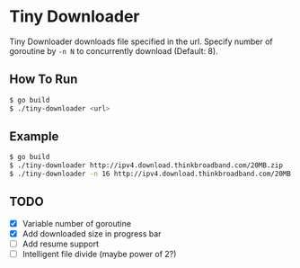 # Tiny Downloader
Tiny Downloader downloads file specified in the url. Specify number of goroutine by `-n N` to concurrently download (Default: 8).

## How To Run

```sh
$ go build
$ ./tiny-downloader <url>
```

## Example

```sh
$ go build
$ ./tiny-downloader http://ipv4.download.thinkbroadband.com/20MB.zip
$ ./tiny-downloader -n 16 http://ipv4.download.thinkbroadband.com/20MB.zip
```

## TODO
- [x] Variable number of goroutine
- [x] Add downloaded size in progress bar
- [ ] Add resume support
- [ ] Intelligent file divide (maybe power of 2?)